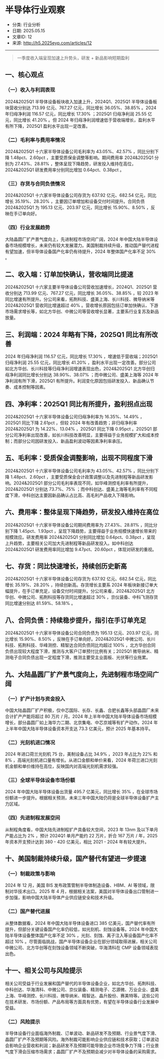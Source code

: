 # 半导体行业观察

- 分类: 行业分析
- 日期: 2025.05.15
- 文章ID: 12
- 来源: http://h5.2025eyp.com/articles/12

---

> 一季度收入端呈现加速上升势头，研发 + 新品影响短期盈利

## **一、核心观点**

### **（一）收入与利润表现**

2024&2025Q1 半导体设备板块收入加速上升，2024Q1、2025Q1 半导体设备板块营收分别达 713.99 亿元、767.27 亿元，同比增长 36.05%、38.85% 。2024 年归母净利润 116.57 亿元，同比增长 17.30% ；2025Q1 归母净利润 25.55 亿元，同比增长 41.20% 。但 2024 年归母净利润增速低于营收端增长，盈利水平有所下降，2025Q1 盈利水平出现一定改善。

### **（二）毛利率与费用率情况**

2024&2025Q1 十六家半导体设备公司毛利率为 43.05%、42.57% ，同比分别下降 1.48pct、2.60pct ，主要受质保金调整等影响。期间费用率 2024&2025Q1 分别为 27.43%、28.81% ，整体呈现下降趋势，研发投入维持在高位，2024&2025Q1 研发费用率分别同比增加 0.64pct、0.38pct 。

### **（三）存货与合同负债情况**

2024&2025Q1 十六家半导体设备公司存货为 637.92 亿元、682.54 亿元，同比增长 35.19%、28.20% ，主要因订单增加和设备交付时间提升。合同负债 2024&2025Q1 为 195.13 亿元、203.97 亿元，同比增长 15.90%、8.50% ，反映在手订单向好。

### **（四）行业发展趋势**

大陆晶圆厂扩产景气度向上，先进制程市场空间广阔，2024 年中国大陆半导体设备市场规模增长，未来仍有较大发展潜力。美国制裁持续升级，推动国产替代进程有望加速，但半导体设备国产化率仍有待提升，2024 年整体国产化率不足 30% 。

## **二、收入端：订单加快确认，营收端同比提速**

2024&2025Q1 十六家主要半导体设备公司营收加速增长，2024Q1、2025Q1 营收分别达 713.99 亿元、767.27 亿元，同比增长 36.05%、38.85% ，较 2023 年同比增速有所提升。分公司来看，拓荆科技、盛美上海、长川科技、微导纳米等 2024&2025Q1 营收同比增速超过 40% 。营收增长原因包括订单加快确认、下游市场需求增长等，如北方华创、中微公司等营收增长显著，主要系行业复苏及新品放量。

## **三、利润端：2024 年略有下降，2025Q1 同比有所改善**

2024 年归母净利润 116.57 亿元，同比增长 17.30% ，增速低于营收端；2025Q1 归母净利润 25.55 亿元，同比增长 41.20% ，盈利水平出现一定改善。部分公司如北方华创、长川科技等归母净利润增速表现出色，2024&2025Q1 北方华创归母净利润同比增长分别达 38.90%、38.07% ；而中微公司、盛美上海等 2024 年净利润有所下滑，2025Q1 有所提升。利润变化原因包括研发投入、新品确认节奏、成本控制等因素。

## **四、净利率：2025Q1 同比有所提升，盈利拐点出现**

2024&2025Q1 十六家半导体设备公司归母净利率为 16.35%、14.49% ，2025Q1 同比下降 2.61pct ，但较 2024 年有改善趋势；非归母净利率 2024&2025Q1 为 14.22%、13.04% ，2025Q1 同比下降 0.95pct 。2025Q1 部分公司净利率出现改善，如长川科技改善明显，主要得益于业务规模扩大和成本控制；而部分公司因研发投入、新品盈利波动等因素净利率承压。

## **五、毛利率：受质保金调整影响，出现不同程度下滑**

2024&2025Q1 十六家半导体设备公司毛利率为 43.05%、42.57% ，同比分别下降 1.48pct、2.60pct ，主要受质保金会计政策调整以及先进制程等新品研发影响。2024&2025Q1 部分公司毛利率表现不同，如华峰测控毛利率有所提升，2024&2025Q1 分别达 73.7%、75% ；而中科创达、盛美上海等毛利率有不同程度下滑，中科创达主要因新品确认占比高、高毛利产品收入下降影响。

## **六、费用率：整体呈现下降趋势，研发投入维持在高位**

2024&2025Q1 十六家半导体设备公司期间费用率为 27.43%、28.81% ，同比分别下降 1.45pct、1.93pct ，呈现下降趋势，主要得益于业务规模快速增长带来的规模效应。研发费用率 2024&2025Q1 分别同比增加 0.64pct、0.38pct ，呈现上升趋势，主要相关公司加大先进制程等新品研发投入。如中科创达 2024&2025Q1 研发费用率同比增加 9.47pct、20.60pct ，体现对研发的重视。

## **七、存货：同比快速增长，持续创历史新高**

2024&2025Q1 十六家半导体设备公司存货为 637.92 亿元、682.54 亿元，同比增长 35.19%、28.20% ，持续创新高。存货增长主要系 2024 年板块新接订单大幅提升，在手订单充足，设备交付时间提升。分公司来看，2024&2025Q1 北方华创、中微公司、拓荆科技等存货同比增速超过 30% ，京仪装备、中科飞测存货同比增速分别达 81.59%、58.18% 。

## **八、合同负债：持续稳步提升，指引在手订单充足**

2024&2025Q1 十六家半导体设备公司合同负债为 195.13 亿元、203.97 亿元，同比增长 15.90%、8.50% ，反映在手订单向好。2024&2025Q1 中微公司、长川科技、拓荆科技、华峰测控、精智达合同负债同比均超过 100% ，北方华创合同负债出现较大程度下滑，推测与大客户订单预付比例有关；2025Q1 微导纳米、精测电子合同负债出现一定程度下滑，推测主要受主业面板、光伏等行业拖累。

## **九、大陆晶圆厂扩产景气度向上，先进制程市场空间广阔**

### **（一）扩产计划与资金投入**

中国大陆晶圆厂扩产积极，仅中芯国际、长存、长鑫、合肥长鑫等头部晶圆厂未来合计扩产产能将超过 80 万片 / 月。2024 年上半年中国大陆半导体设备市场规模增长，部分晶圆厂如上海华力二期、北京集电、中芯京城等有扩产动作。2024 年上半年中国大陆半导体设备资本开支达 73.3 亿美元，预计 2025 年基本持平。

### **（二）光刻机进口情况**

2024 年进口荷兰光刻机 75 台，美制设备占比 34.9% ，2023 年占比为 22% 和 8% ，高端光刻机进口量有增长。从进口金额和单价来看，2024 年荷兰进口光刻机金额和单价维持在高位，反映国内对高端光刻机需求较强。

### **（三）全球半导体设备市场份额**

2024 年中国大陆半导体设备出货量 495.7 亿美元，同比增长 35% ，在全球市场份额进一步提升。根据相关预测，未来三年中国大陆仍将是全球半导体设备扩产主力区域。

### **（四）先进制程发展空间**

从制程角度看，中国大陆先进制程扩产具备较大空间，2023 年 13nm 及以下单月产能占比为 2% ，预计 2024Q1 单月产能约 22 万片，折合 167 万片 / 年，2025 年资本开支预计达到 380 - 420 亿美元，相比 2021 - 2024 年有较大提升。

## **十、美国制裁持续升级，国产替代有望进一步提速**

### **（一）制裁政策与影响**

2024 年 12 月，美国 BIS 发布政策管制半导体制造设备、HBM、AI 等领域，限制对华技术出口。2025 年 4 月，根据相关法案，美国对半导体设备出口管制进一步加强，影响中国大陆半导体产业供应链安全和技术升级。

### **（二）国产替代进展**

从整体数据看，2024 年中国大陆半导体设备进口 385 亿美元，国产替代率有所提升，但部分关键设备国产化率仍较低，如光刻机、刻蚀设备等。2024 年中国大陆半导体设备整体国产化率不足 30% ，光刻、刻蚀、离子注入等设备国产化率不超过 10% 。尽管面临挑战，国产半导体设备企业在部分领域取得进展，相关公司中微公司、北方华创等在刻蚀设备领域不断突破，华海清科在 CMP 设备领域表现出色。

## **十一、相关公司与风险提示**

相关公司受益于行业发展和国产替代的半导体设备企业，如北方华创、拓荆科技、中科创达、华海清科、中微公司、京仪装备、精测电子、芯源微、万业企业、盛美上海、华峰测控、长川科技、微导纳米、精智达、晶升股份、赛美特等。这些公司在技术研发、市场份额、产品布局等方面具有优势，有望在半导体设备行业发展中受益。

### **（二）风险提示**

半导体设备行业面临海外制裁、订单波动、新品研发不及预期、行业景气度下滑、晶圆厂扩产不及预期等风险。海外制裁可能影响企业供应链和技术获取；订单波动会影响企业营收和利润；新品研发不及预期可能导致企业市场竞争力下降；行业景气度下滑会压缩市场需求；晶圆厂扩产不及预期会减少对半导体设备的采购需求。
